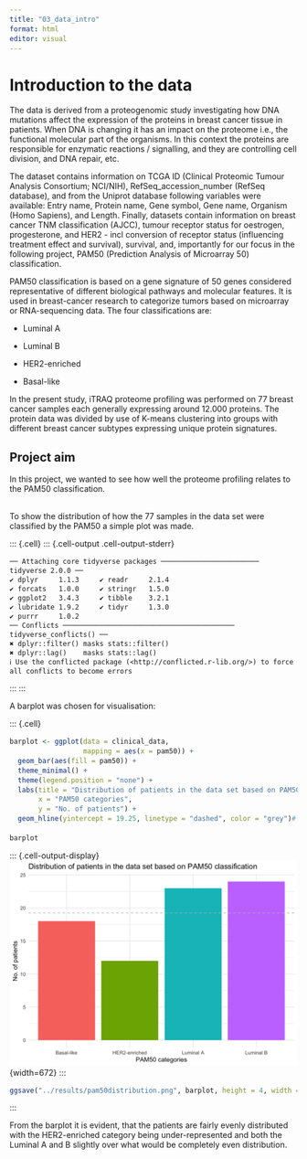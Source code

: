 ```yaml
---
title: "03_data_intro"
format: html
editor: visual
---
```



# Introduction to the data

The data is derived from a proteogenomic study investigating how DNA mutations affect the expression of the proteins in breast cancer tissue in patients. When DNA is changing it has an impact on the proteome i.e., the functional molecular part of the organisms. In this context the proteins are responsible for enzymatic reactions / signalling, and they are controlling cell division, and DNA repair, etc.

The dataset contains information on TCGA ID (Clinical Proteomic Tumour Analysis Consortium; NCI/NIH), RefSeq_accession_number (RefSeq database), and from the Uniprot database following variables were available: Entry name, Protein name, Gene symbol, Gene name, Organism (Homo Sapiens), and Length. Finally, datasets contain information on breast cancer TNM classification (AJCC), tumour receptor status for oestrogen, progesterone, and HER2 - incl conversion of receptor status (influencing treatment effect and survival), survival, and, importantly for our focus in the following project, PAM50 (Prediction Analysis of Microarray 50) classification.

PAM50 classification is based on a gene signature of 50 genes considered representative of different biological pathways and molecular features. It is used in breast-cancer research to categorize tumors based on microarray or RNA-sequencing data. The four classifications are:

-   Luminal A

-   Luminal B

-   HER2-enriched

-   Basal-like

In the present study, iTRAQ proteome profiling was performed on 77 breast cancer samples each generally expressing around 12.000 proteins. The protein data was divided by use of K-means clustering into groups with different breast cancer subtypes expressing unique protein signatures.

## Project aim

In this project, we wanted to see how well the proteome profiling relates to the PAM50 classification.

\
To show the distribution of how the 77 samples in the data set were classified by the PAM50 a simple plot was made.


::: {.cell}
::: {.cell-output .cell-output-stderr}
```
── Attaching core tidyverse packages ──────────────────────── tidyverse 2.0.0 ──
✔ dplyr     1.1.3     ✔ readr     2.1.4
✔ forcats   1.0.0     ✔ stringr   1.5.0
✔ ggplot2   3.4.3     ✔ tibble    3.2.1
✔ lubridate 1.9.2     ✔ tidyr     1.3.0
✔ purrr     1.0.2     
── Conflicts ────────────────────────────────────────── tidyverse_conflicts() ──
✖ dplyr::filter() masks stats::filter()
✖ dplyr::lag()    masks stats::lag()
ℹ Use the conflicted package (<http://conflicted.r-lib.org/>) to force all conflicts to become errors
```
:::
:::


A barplot was chosen for visualisation:


::: {.cell}

```{.r .cell-code}
barplot <- ggplot(data = clinical_data, 
                  mapping = aes(x = pam50)) +
  geom_bar(aes(fill = pam50)) +
  theme_minimal() +
  theme(legend.position = "none") +
  labs(title = "Distribution of patients in the data set based on PAM50 classification",
       x = "PAM50 categories",
       y = "No. of patients") +
  geom_hline(yintercept = 19.25, linetype = "dashed", color = "grey")# horisontal line to show an equal distribution

barplot
```

::: {.cell-output-display}
![](04_describe_files/figure-html/unnamed-chunk-2-1.png){width=672}
:::

```{.r .cell-code}
ggsave("../results/pam50distribution.png", barplot, height = 4, width = 6)
```
:::


From the barplot it is evident, that the patients are fairly evenly distributed with the HER2-enriched category being under-represented and both the Luminal A and B slightly over what would be completely even distribution.







